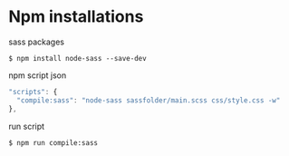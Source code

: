 # Npm installations



sass packages

```text
$ npm install node-sass --save-dev
```

npm script json

```javascript
"scripts": {
  "compile:sass": "node-sass sassfolder/main.scss css/style.css -w"
},
```

run script

```text
$ npm run compile:sass
```

